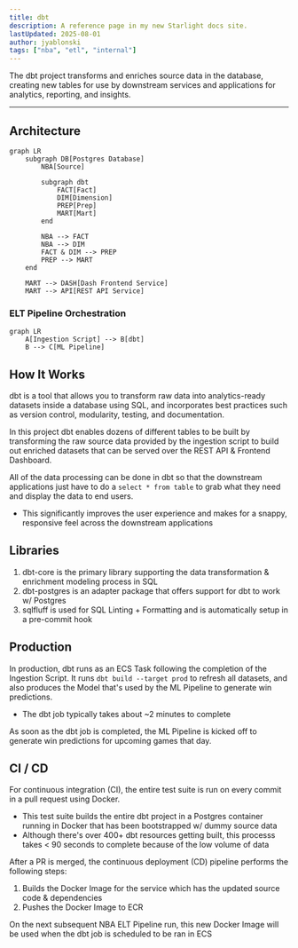```yaml
---
title: dbt
description: A reference page in my new Starlight docs site.
lastUpdated: 2025-08-01
author: jyablonski
tags: ["nba", "etl", "internal"]
---
```



The dbt project transforms and enriches source data in the database, creating new tables for use by downstream services and applications for analytics, reporting, and insights.

---

## Architecture

``` mermaid
graph LR
    subgraph DB[Postgres Database]
        NBA[Source]
        
        subgraph dbt
            FACT[Fact]
            DIM[Dimension]
            PREP[Prep]
            MART[Mart]
        end

        NBA --> FACT
        NBA --> DIM
        FACT & DIM --> PREP
        PREP --> MART
    end

    MART --> DASH[Dash Frontend Service]
    MART --> API[REST API Service]
```

### ELT Pipeline Orchestration
``` mermaid
graph LR
    A[Ingestion Script] --> B[dbt]
    B --> C[ML Pipeline]
```

## How It Works

dbt is a tool that allows you to transform raw data into analytics-ready datasets inside a database using SQL, and incorporates best practices such as version control, modularity, testing, and documentation.

In this project dbt enables dozens of different tables to be built by transforming the raw source data provided by the ingestion script to build out enriched datasets that can be served over the REST API & Frontend Dashboard.

All of the data processing can be done in dbt so that the downstream applications just have to do a `select * from table` to grab what they need and display the data to end users.

- This significantly improves the user experience and makes for a snappy, responsive feel across the downstream applications

## Libraries

1. dbt-core is the primary library supporting the data transformation & enrichment modeling process in SQL
2. dbt-postgres is an adapter package that offers support for dbt to work w/ Postgres
3. sqlfluff is used for SQL Linting + Formatting and is automatically setup in a pre-commit hook

## Production

In production, dbt runs as an ECS Task following the completion of the Ingestion Script. It runs `dbt build --target prod` to refresh all datasets, and also produces the Model that's used by the ML Pipeline to generate win predictions.

- The dbt job typically takes about ~2 minutes to complete

As soon as the dbt job is completed, the ML Pipeline is kicked off to generate win predictions for upcoming games that day.

## CI / CD

For continuous integration (CI), the entire test suite is run on every commit in a pull request using Docker.

- This test suite builds the entire dbt project in a Postgres container running in Docker that has been bootstrapped w/ dummy source data
- Although there's over 400+ dbt resources getting built, this processs takes < 90 seconds to complete because of the low volume of data

After a PR is merged, the continuous deployment (CD) pipeline performs the following steps:

1. Builds the Docker Image for the service which has the updated source code & dependencies
2. Pushes the Docker Image to ECR

On the next subsequent NBA ELT Pipeline run, this new Docker Image will be used when the dbt job is scheduled to be ran in ECS
